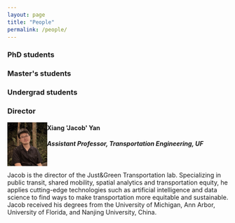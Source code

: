 ```yaml
---
layout: page
title: "People"
permalink: /people/
---
```




### PhD students

### Master's students

### Undergrad students

### Director

<img align="left" height="100" src="https://github.com/jacobyan0/jacobyan0.github.io/raw/master/images/photos/Yan.jpg" style="vertical-align:middle"> 

#### Xiang 'Jacob' Yan 
##### Assistant Professor, Transportation Engineering, UF

&nbsp;

Jacob is the director of the Just&Green Transportation lab. Specializing in public transit, shared mobility, spatial analytics and transportation equity, he applies cutting-edge technologies such as artificial intelligence and data science to find ways to make transportation more equitable and sustainable. Jacob received his degrees from the University of Michigan, Ann Arbor, University of Florida, and Nanjing University, China. 

